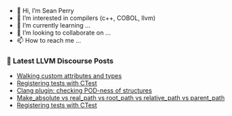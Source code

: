 - 👋 Hi, I’m Sean Perry
- 👀 I’m interested in compilers (c++, COBOL, llvm)
- 🌱 I’m currently learning ...
- 💞️ I’m looking to collaborate on ...
- 📫 How to reach me ...

<!---
s66perry/s66perry is a ✨ special ✨ repository because its `README.md` (this file) appears on your GitHub profile.
You can click the Preview link to take a look at your changes.
--->
### 📕 Latest LLVM Discourse Posts

<!-- DISCOURSE-LLVM:START -->
- [Walking custom attributes and types](https://discourse.llvm.org/t/walking-custom-attributes-and-types/88359#post_2)
- [Registering tests with CTest](https://discourse.llvm.org/t/registering-tests-with-ctest/88363#post_9)
- [Clang plugin: checking POD-ness of structures](https://discourse.llvm.org/t/clang-plugin-checking-pod-ness-of-structures/88358#post_3)
- [Make_absolute vs real_path vs root_path vs relative_path vs parent_path](https://discourse.llvm.org/t/make-absolute-vs-real-path-vs-root-path-vs-relative-path-vs-parent-path/88365#post_1)
- [Registering tests with CTest](https://discourse.llvm.org/t/registering-tests-with-ctest/88363#post_8)
<!-- DISCOURSE-LLVM:END -->
